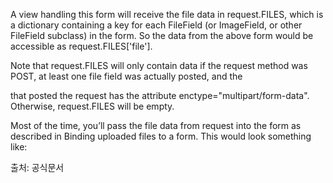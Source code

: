 

A view handling this form will receive the file data in request.FILES,
 which is a dictionary containing a key for each FileField 
 (or ImageField, or other FileField subclass) in the form. 
 So the data from the above form would be accessible as request.FILES['file'].

Note that request.FILES will only contain data if the request method was POST, at least one file field was actually posted, and the <form> that posted the request has the attribute enctype="multipart/form-data". Otherwise, request.FILES will be empty.

Most of the time, you’ll pass the file data from request into the form as described in Binding uploaded files to a form. This would look something like:

출처: 공식문서 
